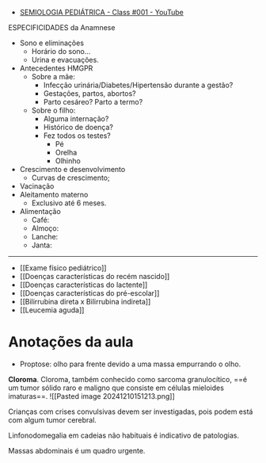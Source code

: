 - [SEMIOLOGIA PEDIÁTRICA - Class #001 - YouTube](https://www.youtube.com/watch?v=Fj7_qP5ttOU&t=1464s&ab_channel=Eg%C3%ADdioNeto)

ESPECIFICIDADES da Anamnese
- Sono e eliminações
	- Horário do sono...
	- Urina e evacuações. 
- Antecedentes HMGPR
	- Sobre a mãe:
		- Infecção urinária/Diabetes/Hipertensão durante a gestão?
		- Gestações, partos, abortos? 
		- Parto cesáreo? Parto a termo?
	- Sobre o filho:
		- Alguma internação? 
		- Histórico de doença? 
		- Fez todos os testes?
			- Pé
			- Orelha
			- Olhinho
- Crescimento e desenvolvimento 
	- Curvas de crescimento; 
- Vacinação
- Aleitamento materno 
	- Exclusivo até 6 meses. 
- Alimentação
	- Café: 
	- Almoço:
	- Lanche: 
	- Janta:
---
- [[Exame físico pediátrico]]
- [[Doenças características do recém nascido]]
- [[Doenças características do lactente]]
- [[Doenças características do pré-escolar]]
- [[Bilirrubina direta x Bilirrubina indireta]]
- [[Leucemia aguda]]
# Anotações da aula 
- Proptose: olho para frente devido a uma massa empurrando o olho. 

**Cloroma**. Cloroma, também conhecido como sarcoma granulocítico, ==é um tumor sólido raro e maligno que consiste em células mieloides imaturas==.
![[Pasted image 20241210151213.png]]

Crianças com crises convulsivas devem ser investigadas, pois podem está com algum tumor cerebral. 

Linfonodomegalia em cadeias não habituais é indicativo de patologias. 

Massas abdominais é um quadro urgente. 

